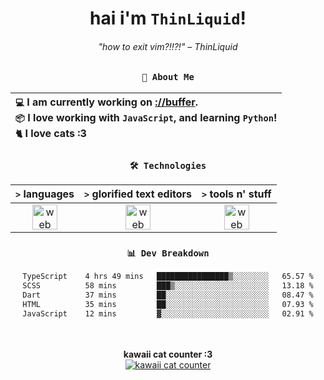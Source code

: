 <div align="center">
  
  # hai i'm `ThinLiquid`!
  ###### "how to exit vim?!!?!" – ThinLiquid
  
  ### `👤 About Me`

  | `💻`  I am currently working on [__://buffer__](https://github.com/ThinLiquid/buffer).<br/>`📦`  I love working with `JavaScript`, and learning `Python`!</br>`🐈`  I love cats :3 |
  |:---|

  
  ### `🛠️ Technologies`
  
  | `>` **languages**  | `>` **glorified text editors** | `>` **tools n' stuff** |
  |:------------------:|:------------------------------:|:----------------------:|
  | <img src="https://skillicons.dev/icons?i=ts,js,react" alt="web dev" height="40"/> | <img src="https://skillicons.dev/icons?i=vscode,neovim" alt="web dev" height="40"/> | <img src="https://skillicons.dev/icons?i=bash,git" alt="web dev" height="40"/> |
  
  ### `📊 Dev Breakdown`
  
  <!--START_SECTION:waka-->

```txt
TypeScript    4 hrs 49 mins   ████████████████▒░░░░░░░░   65.57 %
SCSS          58 mins         ███▒░░░░░░░░░░░░░░░░░░░░░   13.18 %
Dart          37 mins         ██░░░░░░░░░░░░░░░░░░░░░░░   08.47 %
HTML          35 mins         ██░░░░░░░░░░░░░░░░░░░░░░░   07.93 %
JavaScript    12 mins         ▓░░░░░░░░░░░░░░░░░░░░░░░░   02.91 %
```

<!--END_SECTION:waka-->
  
  <br/><br/>
  <b>kawaii cat counter :3</b><br/>
  [![kawaii cat counter](https://count.getloli.com/get/@ThinLiquid?theme=moebooru)](https://moe-counter.glitch.me)
</div>

